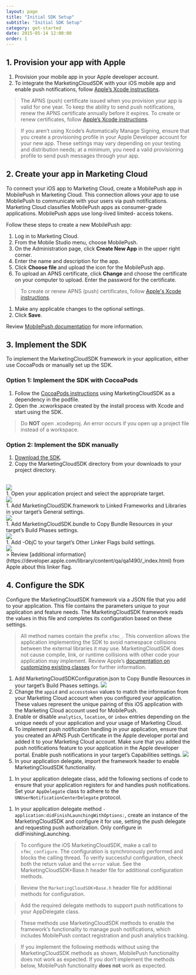 ```yaml
---
layout: page
title: "Initial SDK Setup"
subtitle: "Initial SDK Setup"
category: get-started
date: 2015-05-14 12:00:00
order: 1
---
```

## 1. Provision your app with Apple

1. Provision your mobile app in your Apple developer account.
2. To integrate the MarketingCloudSDK with your iOS mobile app and enable push notifications, follow [Apple’s Xcode instructions](http://help.apple.com/xcode/mac/current/#/devdfd3d04a1).

> The APNS (push) certificate issued when you provision your app is valid for one year. To keep the ability to send push notifications, renew the APNS certificate annually before it expires. To create or renew certificates, follow [Apple’s Xcode instructions](http://help.apple.com/xcode/mac/current/#/dev11b059073?sub=dev2178d70ae).

> If you aren’t using Xcode’s Automatically Manage Signing, ensure that you create a provisioning profile in your Apple Developer account for your new app. These settings may vary depending on your testing and distribution needs; at a minimum, you need a valid provisioning profile to send push messages through your app.

## 2. Create your app in Marketing Cloud

To connect your iOS app to Marketing Cloud, create a MobilePush app in MobilePush in Marketing Cloud. This connection allows your app to use MobilePush to communicate with your users via push notifications. Marketing Cloud classifies MobilePush apps as consumer-grade applications. MobilePush apps use long-lived limited- access tokens.

Follow these steps to create a new MobilePush app:
1. Log in to Marketing Cloud.
1. From the Mobile Studio menu, choose MobilePush.
1. On the Administration page, click **Create New App** in the upper right corner.
1. Enter the name and description for the app.
1. Click **Choose file** and upload the icon for the MobilePush app.
1. To upload an APNS certificate, click **Change** and choose the certificate on your computer to upload. Enter the password for the certificate.
  > To create or renew APNS (push) certificates, follow [Apple's Xcode instructions](http://help.apple.com/xcode/mac/current/#/dev11b059073).

1. Make any applicable changes to the optional settings.
1. Click **Save**.

Review [MobilePush documentation](https://help.salesforce.com/articleView?id=mc_mp_provisioning_info.htm&type=5) for more information.

## 3. Implement the SDK

To implement the MarketingCloudSDK framework in your application, either use CocoaPods or manually set up the SDK.

### Option 1: Implement the SDK with CocoaPods

1. Follow the [CocoaPods instructions](https://guides.cocoapods.org/using/using-cocoapods.html) using MarketingCloudSDK as a dependency in the podfile.
1. Open the .xcworkspace created by the install process with Xcode and start using the SDK.
  > Do **NOT** open .xcodeproj. An error occurs if you open up a project file instead of a workspace.

### Option 2: Implement the SDK manually

1. [Download the SDK](https://github.com/salesforce-marketingcloud/MarketingCloudSDK-iOS).
1. Copy the MarketingCloudSDK directory from your downloads to your project directory.
<br/>
<img class="img-responsive" src="{{ site.baseurl }}/assets/SDKConfigure1.png" /><br/>
1. Open your application project and select the appropriate target.
<br/>
<img class="img-responsive" src="{{ site.baseurl }}/assets/SDKConfigure2.png" /><br/>
1. Add MarketingCloudSDK.framework to Linked Frameworks and Libraries in your target’s General settings.
<br/>
<img class="img-responsive" src="{{ site.baseurl }}/assets/SDKConfigure3.png" /><br/>
1. Add MarketingCloudSDK.bundle to Copy Bundle Resources in your target’s Build Phases settings.
<br/>
<img class="img-responsive" src="{{ site.baseurl }}/assets/SDKConfigure4.png" /><br/>
1. Add -ObjC to your target’s Other Linker Flags build settings.
<br/>
<img class="img-responsive" src="{{ site.baseurl }}/assets/SDKConfigure5.png" /><br/>
  > Review [additional information](https://developer.apple.com/library/content/qa/qa1490/_index.html) from Apple about this linker flag.

## 4. Configure the SDK

Configure the MarketingCloudSDK framework via a JSON file that you add to your application. This file contains the parameters unique to your application and feature needs. The MarketingCloudSDK framework reads the values in this file and completes its configuration based on these settings.

> All method names contain the prefix `sfmc_`. This convention allows the application implementing the SDK to avoid namespace collisions between the external libraries it may use. MarketingCloudSDK does not cause compile, link, or runtime collisions with other code your application may implement. Review Apple’s [documentation on customizing existing classes](https://developer.apple.com/library/content/documentation/Cocoa/Conceptual/ProgrammingWithObjectiveC/CustomizingExistingClasses/CustomizingExistingClasses.html#//apple_ref/doc/uid/TP40011210-CH6-SW4) for further information.

1. Add MarketingCloudSDKConfiguration.json to Copy Bundle Resources in your target’s Build Phases settings.
<img class="img-responsive" src="{{ site.baseurl }}/assets/SDKConfigure6.png" /><br/>
1. Change the `appid` and `accesstoken` values to match the information from your Marketing Cloud account when you configured your application. These values represent the unique pairing of this iOS application with the Marketing Cloud account used for MobilePush.
1. Enable or disable `analytics`, `location`, or `inbox` entries depending on the unique needs of your application and your usage of Marketing Cloud.
1. To implement push notification handling in your application, ensure that you created an APNS Push Certificate in the Apple developer portal and added it to your Marketing Cloud account. Make sure that you added the push notifications feature to your application in the Apple developer portal. Enable push notifications in your target’s Capabilities settings.
<img class="img-responsive" src="{{ site.baseurl }}/assets/SDKConfigure7.png" /><br/>
1. In your application delegate, import the framework header to enable MarketingCloudSDK functionality.
<script src="https://gist.github.com/1fd881bd6bd0b81fc53fac4763d758ba.js"></script>
<script src="https://gist.github.com/e98010d99755e03fa470b7f6bea2522e.js"></script>
1. In your application delegate class, add the following sections of code to ensure that your application registers for and handles push notifications. Set your `AppDelegate` class to adhere to the `UNUserNotificationCenterDelegate` protocol.
<script src="https://gist.github.com/de3ba047a63c27ec8d88fc8e6eaa4f5d.js"></script>
<script src="https://gist.github.com/88c8b6247e1e1cdce48a19dc0c19e304.js"></script>
1. In your application delegate method `-application:didFinishLaunchingWithOptions:`, create an instance of the MarketingCloudSDK and configure it for use, setting the push delegate and requesting push authorization. Only configure in didFinishingLaunching.
<script src="https://gist.github.com/sfmc-mobilepushsdk/9adf5dafa2ef98c9484aaa7a66d7668b.js"></script>
<script src="https://gist.github.com/sfmc-mobilepushsdk/5aabbd1337fab819109e427460e26ec7.js"></script>

  > To configure the iOS MarketingCloudSDK, make a call to `sfmc_configure`. The configuration is synchronously performed and blocks the calling thread. To verify successful configuration, check both the return value and the `error` value. See the MarketingCloudSDK+Base.h header file for additional configuration methods.

  > Review the `MarketingCloudSDK+Base.h` header file for additional methods for configuration.

  > Add the required delegate methods to support push notifications to your AppDelegate class.

  > These methods use MarketingCloudSDK methods to enable the framework’s functionality to manage push notifications, which includes MobilePush contact registration and push analytics tracking.

  > If you implement the following methods without using the MarketingCloudSDK methods as shown, MobilePush functionality does not work as expected. If you don’t implement the methods below, MobilePush functionality **does not** work as expected.

  <script src="https://gist.github.com/948f26f2acf00add2655885e3ec5d1aa.js"></script>
  <script src="https://gist.github.com/14a82bd3208be864e0ace803e7d6632f.js"></script>
